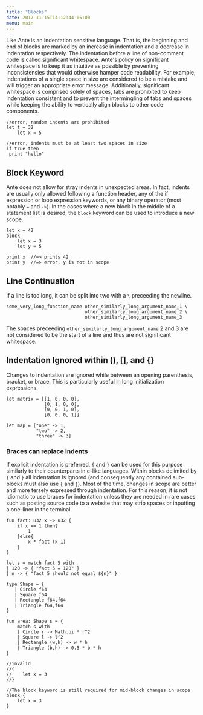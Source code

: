 ```yaml
---
title: "Blocks"
date: 2017-11-15T14:12:44-05:00
menu: main
---
```


Like Ante is an indentation sensitive language.  That is,
the beginning and end of blocks are marked by an increase in
indentation and a decrease in indentation respectively.  The
indentation before a line of non-comment code is called
significant whitespace.  Ante's policy on significant whitespace is
to keep it as intuitive as possible by preventing inconsistensies that
would otherwise hamper code readability.  For example, indentations of
a single space in size are considered to be a mistake and will trigger
an appropriate error message.  Additionally, significant whitespace is
comprised solely of spaces, tabs are prohibited to keep indentation
consistent and to prevent the intermingling of tabs and spaces while
keeping the ability to vertically align blocks to other code components.

```ante
//error, random indents are prohibited
let t = 32
    let x = 5

//error, indents must be at least two spaces in size
if true then
 print "hello"
```
## Block Keyword

Ante does not allow for stray indents in unexpected areas.  In fact,
indents are usually only allowed following a function header, any of
the if expression or loop expression keywords, or any binary operator
(most notably `=` and `->`).  In the cases where a new block in the
middle of a statement list is desired, the `block` keyword
can be used to introduce a new scope.

```ante
let x = 42
block
    let x = 3
    let y = 5

print x  //=> prints 42
print y  //=> error, y is not in scope
```

## Line Continuation

If a line is too long, it can be split into two with a `\` preceeding
the newline.

```ante
some_very_long_function_name other_similarly_long_argument_name_1 \
                             other_similarly_long_argument_name_2 \
                             other_similarly_long_argument_name_3
```

The spaces preceeding `other_similarly_long_argument_name` 2 and 3 are
not considered to be the start of a line and thus are not significant whitespace.

## Indentation Ignored within (), [], and {}

Changes to indentation are ignored while between an opening
parenthesis, bracket, or brace.  This is particularly useful
in long initialization expressions.

```ante
let matrix = [[1, 0, 0, 0],
              [0, 1, 0, 0],
              [0, 0, 1, 0],
              [0, 0, 0, 1]]

let map = ["one" -> 1,
           "two" -> 2,
           "three" -> 3]
```

### Braces can replace indents

If explicit indentation is preferred, `{` and `}` can be used for this
purpose similarly to their counterparts in c-like languages.  Within
blocks delimited by `{` and `}` all indentation is ignored (and consequently
any contained sub-blocks must also use `{` and `}`).  Most of the time,
changes in scope are better and more tersely expressed through indentation.
For this reason, it is not idiomatic to use braces for indentation unless they
are needed in rare cases such as posting source code to a website that may
strip spaces or inputting a one-liner in the terminal.

```ante
fun fact: u32 x -> u32 {
    if x == 1 then{
        1
    }else{
        x * fact (x-1)
    }
}

let s = match fact 5 with
| 120 -> { "fact 5 = 120" }
| n -> { "fact 5 should not equal ${n}" }

type Shape = {
   | Circle f64
   | Square f64
   | Rectangle f64,f64
   | Triangle f64,f64
}

fun area: Shape s = {
    match s with
    | Circle r -> Math.pi * r^2
    | Square l -> l^2
    | Rectangle (w,h) -> w * h
    | Triangle (b,h) -> 0.5 * b * h
}

//invalid
//{
//    let x = 3
//}

//The block keyword is still required for mid-block changes in scope
block {
    let x = 3
}
```
